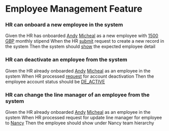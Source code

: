 # Employee Management Feature

### HR can onboard a new employee in the system
Given the HR has onboarded [Andy](- "#firstName") [Micheal](- "#lastName") as a new employee with [1500](- "#salaryAmount") [GBP](- "#currency") monthly stipend [ ](- "theHrHasAllRequiredDataForEmployeeOnboarding(#firstName, #lastName, #salaryAmount, #currency)")
When the HR [submit](- "theHrCreateANewRecordInSystem()") request to create a new record in the system
Then the system should [show](- "theSystemShouldReturnAllExpectedEmployeeDetails()") the expected employee detail

### HR can deactivate an employee from the system
Given the HR already onboarded [Andy](- "#firstName") [Micheal](- "#lastName") as an employee in the system [ ](- "theHRAlreadyHaveAnEmployeeInTheSystem(#firstName, #lastName)")
When HR processed [request](- "theHRProcessedRequestForAccountDeactivation()") for account deactivation
Then the employee account status should be [DE_ACTIVE](- "#status") [ ](- "theEmployeeAccountShouldStatusShouldBe(#status)")

### HR can change the line manager of an employee from the system
Given the HR already onboarded [Andy](- "#firstName") [Micheal](- "#lastName") as an employee in the system [ ](- "theHRAlreadyHaveAnEmployeeInTheSystem(#firstName, #lastName)")
When HR processed request for update line manager for employee to [Nancy](- "#newManager")  [ ](- "theHRUpdateEmployeeLineManager(#newManager)")
Then the employee should show under Nancy team hierarchy [ ](- "theEmployeeShouldBeInNewManagerHierarchy()")